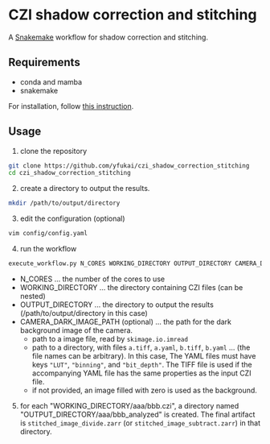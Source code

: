 # CZI shadow correction and stitching

A [Snakemake](https://snakemake.readthedocs.io) workflow for shadow correction and stitching.

## Requirements
- conda and mamba
- snakemake

For installation, follow [this instruction](https://snakemake.readthedocs.io/en/stable/getting_started/installation.html).

## Usage
1. clone the repository 
```bash
git clone https://github.com/yfukai/czi_shadow_correction_stitching
cd czi_shadow_correction_stitching
```
2. create a directory to output the results.
```bash
mkdir /path/to/output/directory
```
3. edit the configuration (optional)
```bash
vim config/config.yaml
```
4. run the workflow
```bash
execute_workflow.py N_CORES WORKING_DIRECTORY OUTPUT_DIRECTORY CAMERA_DARK_IMAGE_PATH 
```
- N_CORES ... the number of the cores to use
- WORKING_DIRECTORY ... the directory containing CZI files (can be nested)
- OUTPUT_DIRECTORY ... the directory to output the results (/path/to/output/directory in this case)
- CAMERA_DARK_IMAGE_PATH (optional) ... the path for the dark background image of the camera.
  - path to a image file, read by `skimage.io.imread`
  - path to a directory, with files `a.tiff`, `a.yaml`, `b.tiff`, `b.yaml` ... (the file names can be arbitrary).
    In this case, The YAML files must have keys `"LUT"`, `"binning"`, and `"bit_depth"`. 
    The TIFF file is used if the accompanying YAML file has the same properties as the input CZI file.
  - if not provided, an image filled with zero is used as the background.

5. for each "WORKING_DIRECTORY/aaa/bbb.czi", a directory named "OUTPUT_DIRECTORY/aaa/bbb_analyzed" is created.
   The final artifact is `stitched_image_divide.zarr` (or `stitched_image_subtract.zarr`) in that directory.
